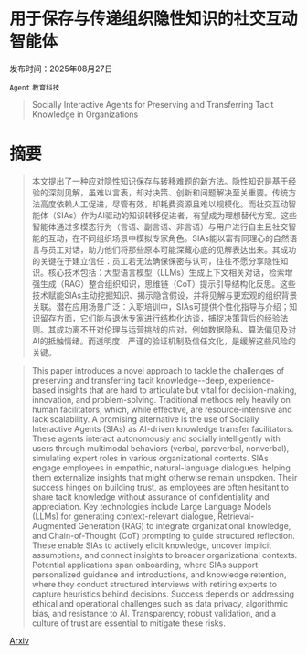 # 用于保存与传递组织隐性知识的社交互动智能体

发布时间：2025年08月27日

`Agent` `教育科技`

> Socially Interactive Agents for Preserving and Transferring Tacit Knowledge in Organizations

# 摘要

> 本文提出了一种应对隐性知识保存与转移难题的新方法。隐性知识是基于经验的深刻见解，虽难以言表，却对决策、创新和问题解决至关重要。传统方法高度依赖人工促进，尽管有效，却耗费资源且难以规模化。而社交互动智能体（SIAs）作为AI驱动的知识转移促进者，有望成为理想替代方案。这些智能体通过多模态行为（言语、副言语、非言语）与用户进行自主且社交智能的互动，在不同组织场景中模拟专家角色。SIAs能以富有同理心的自然语言与员工对话，助力他们将那些原本可能深藏心底的见解表达出来。其成功的关键在于建立信任：员工若无法确保保密与认可，往往不愿分享隐性知识。核心技术包括：大型语言模型（LLMs）生成上下文相关对话，检索增强生成（RAG）整合组织知识，思维链（CoT）提示引导结构化反思。这些技术赋能SIAs主动挖掘知识、揭示隐含假设，并将见解与更宏观的组织背景关联。潜在应用场景广泛：入职培训中，SIAs可提供个性化指导与介绍；知识留存方面，它们能与退休专家进行结构化访谈，捕捉决策背后的经验法则。其成功离不开对伦理与运营挑战的应对，例如数据隐私、算法偏见及对AI的抵触情绪。而透明度、严谨的验证机制及信任文化，是缓解这些风险的关键。

> This paper introduces a novel approach to tackle the challenges of preserving and transferring tacit knowledge--deep, experience-based insights that are hard to articulate but vital for decision-making, innovation, and problem-solving. Traditional methods rely heavily on human facilitators, which, while effective, are resource-intensive and lack scalability. A promising alternative is the use of Socially Interactive Agents (SIAs) as AI-driven knowledge transfer facilitators. These agents interact autonomously and socially intelligently with users through multimodal behaviors (verbal, paraverbal, nonverbal), simulating expert roles in various organizational contexts. SIAs engage employees in empathic, natural-language dialogues, helping them externalize insights that might otherwise remain unspoken. Their success hinges on building trust, as employees are often hesitant to share tacit knowledge without assurance of confidentiality and appreciation. Key technologies include Large Language Models (LLMs) for generating context-relevant dialogue, Retrieval-Augmented Generation (RAG) to integrate organizational knowledge, and Chain-of-Thought (CoT) prompting to guide structured reflection. These enable SIAs to actively elicit knowledge, uncover implicit assumptions, and connect insights to broader organizational contexts. Potential applications span onboarding, where SIAs support personalized guidance and introductions, and knowledge retention, where they conduct structured interviews with retiring experts to capture heuristics behind decisions. Success depends on addressing ethical and operational challenges such as data privacy, algorithmic bias, and resistance to AI. Transparency, robust validation, and a culture of trust are essential to mitigate these risks.

[Arxiv](https://arxiv.org/abs/2508.19942)